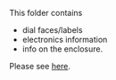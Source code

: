 This folder contains
- dial faces/labels
- electronics information
- info on the enclosure.

Please see [here](../Hardware.md).
